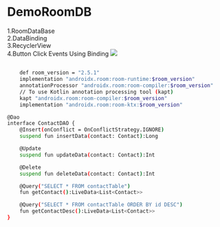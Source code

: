 # DemoRoomDB
1.RoomDataBase\
2.DataBinding\
3.RecyclerView\
4.Button Click Events Using Binding
![](https://raw.githubusercontent.com/ashfaque-harrier/DemoRoomDB/master/Screenshot_20230418_125450.png)



## 
```sh
    def room_version = "2.5.1"
    implementation "androidx.room:room-runtime:$room_version"
    annotationProcessor "androidx.room:room-compiler:$room_version"
    // To use Kotlin annotation processing tool (kapt)
    kapt "androidx.room:room-compiler:$room_version"
    implementation "androidx.room:room-ktx:$room_version"
```

```sh
@Dao
interface ContactDAO {
    @Insert(onConflict = OnConflictStrategy.IGNORE)
    suspend fun insertData(contact: Contact):Long

    @Update
    suspend fun updateData(contact: Contact):Int

    @Delete
    suspend fun deleteData(contact: Contact):Int

    @Query("SELECT * FROM contactTable")
    fun getContact():LiveData<List<Contact>>

    @Query("SELECT * FROM contactTable ORDER BY id DESC")
    fun getContactDesc():LiveData<List<Contact>>
}
```


